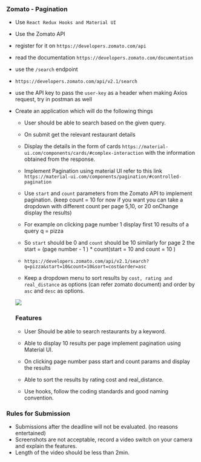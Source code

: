 ### Zomato - Pagination

-  Use `React Redux Hooks and Material UI`


- Use the Zomato API

- register for it on `https://developers.zomato.com/api`

- read the documentation `https://developers.zomato.com/documentation`

- use the `/search` endpoint

- `https://developers.zomato.com/api/v2.1/search`

- use the API key to pass the `user-key` as a header when making Axios request, try in postman as well

- Create an application which will do the following things

  - User should be able to search based on the given query.

  - On submit get the relevant restaurant details

  - Display the details in the form of cards `https://material-ui.com/components/cards/#complex-interaction`  with the information obtained from the response.

  - Implement Pagination using material UI  refer to this link `https://material-ui.com/components/pagination/#controlled-pagination`

  - Use `start` and `count` parameters from the Zomato API to implement pagination. (keep count = 10 for now if you want you can take a dropdown with different count per page 5,10, or 20 onChange display the results)

  - For example on clicking page number 1  display first 10 results of a query q = pizza

  - So `start` should be 0 and  `count`  should be 10  similarly for page 2 the start = (page number - 1 ) * count(start = 10 and count = 10 )

  - `https://developers.zomato.com/api/v2.1/search?q=pizza&start=10&count=10&sort=cost&order=asc`
  - Keep a dropdown menu to sort results by  `cost, rating and real_distance` as options (can refer zomato document) and order by  `asc` and `desc` as options.

  ![](https://i.imgur.com/rlpRWL1.png)

  ### Features 

  - User Should be able to search restaurants by a keyword.

  - Able to display 10 results per page implement pagination using Material UI.

  - On clicking page number pass start and count params and display the results

  - Able to sort the results by rating cost and real_distance.

  - Use hooks, follow the coding standards and good naming convention.
		

### Rules for Submission

- Submissions after the deadline will not be evaluated. (no reasons entertained)
- Screenshots are not acceptable, record a video switch on your camera and explain the features.  
- Length of the video should be less than 2min.
